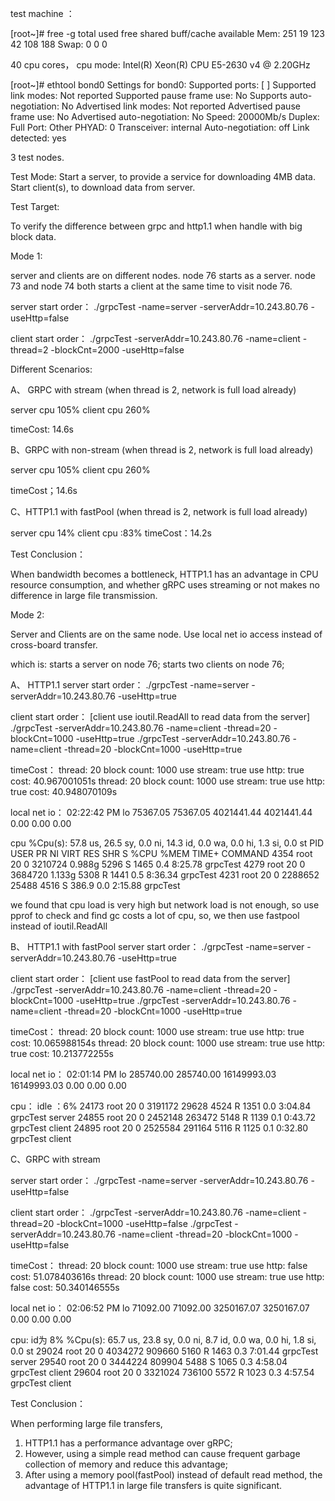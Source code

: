 test machine ：

[root~]# free -g
              total        used        free      shared  buff/cache   available
Mem:            251          19         123          42         108         188
Swap:             0           0           0

40 cpu cores，
cpu mode: Intel(R) Xeon(R) CPU E5-2630 v4 @ 2.20GHz

[root~]# ethtool bond0
Settings for bond0:
	Supported ports: [ ]
	Supported link modes:   Not reported
	Supported pause frame use: No
	Supports auto-negotiation: No
	Advertised link modes:  Not reported
	Advertised pause frame use: No
	Advertised auto-negotiation: No
	Speed: 20000Mb/s
	Duplex: Full
	Port: Other
	PHYAD: 0
	Transceiver: internal
	Auto-negotiation: off
	Link detected: yes

3 test nodes.


Test Mode:
Start a server, to provide a service for downloading 4MB data.
Start client(s), to download data from server.

Test Target:

To verify the difference between grpc and http1.1 when handle with big block data.


Mode 1:

server and clients are on different nodes.
node 76 starts as a server.
node 73 and node 74  both starts a client at the same time to visit node 76.


server start order：
./grpcTest -name=server -serverAddr=10.243.80.76  -useHttp=false

client start order：
./grpcTest -serverAddr=10.243.80.76 -name=client  -thread=2   -blockCnt=2000 -useHttp=false



Different Scenarios:

A、 GRPC with stream    (when thread is 2, network is full load already)

server  cpu  105%
client  cpu  260%

timeCost: 14.6s

B、GRPC with  non-stream (when thread is 2, network is full load already)

server  cpu 105%
client  cpu  260%

timeCost；14.6s


C、HTTP1.1 with fastPool (when thread is 2, network is full load already)

server  cpu 14%
client  cpu :83%
timeCost：14.2s



Test Conclusion：

When bandwidth becomes a bottleneck, HTTP1.1 has an advantage in CPU resource consumption, 
and whether gRPC uses streaming or not makes no difference in large file transmission.



Mode 2:

Server and Clients are on the same node. Use local net io access instead of cross-board transfer.

which is:
	starts a server on node 76;
	starts two clients on node 76;

A、 HTTP1.1
server start order：
./grpcTest -name=server -serverAddr=10.243.80.76  -useHttp=true

client start order： [client use ioutil.ReadAll to read data from the server]
./grpcTest -serverAddr=10.243.80.76 -name=client  -thread=20   -blockCnt=1000 -useHttp=true
./grpcTest -serverAddr=10.243.80.76 -name=client  -thread=20   -blockCnt=1000 -useHttp=true


timeCost：
thread: 20 block count: 1000 use stream: true  use http: true cost: 40.967001051s
thread: 20 block count: 1000 use stream: true  use http: true cost: 40.948070109s


local net io：
02:22:42 PM        lo  75367.05  75367.05 4021441.44 4021441.44      0.00      0.00      0.00

cpu
%Cpu(s): 57.8 us, 26.5 sy,  0.0 ni, 14.3 id,  0.0 wa,  0.0 hi,  1.3 si,  0.0 st
PID USER      PR  NI    VIRT    RES    SHR S  %CPU %MEM     TIME+ COMMAND
 4354 root      20   0 3210724 0.988g   5296 S  1465  0.4   8:25.78 grpcTest
 4279 root      20   0 3684720 1.133g   5308 R  1441  0.5   8:36.34 grpcTest
 4231 root      20   0 2288652  25488   4516 S 386.9  0.0   2:15.88 grpcTest

we found that cpu load is very high but network load is not enough, so use pprof to check and find gc costs a lot of 
cpu, so, we then use fastpool instead of ioutil.ReadAll


B、 HTTP1.1 with fastPool
server start order：
./grpcTest -name=server -serverAddr=10.243.80.76  -useHttp=true

client start order： [client use fastPool to read data from the server]
./grpcTest -serverAddr=10.243.80.76 -name=client  -thread=20   -blockCnt=1000 -useHttp=true
./grpcTest -serverAddr=10.243.80.76 -name=client  -thread=20   -blockCnt=1000 -useHttp=true

timeCost：
thread: 20 block count: 1000 use stream: true  use http: true cost: 10.065988154s
thread: 20 block count: 1000 use stream: true  use http: true cost: 10.213772255s

local net io：
02:01:14 PM        lo 285740.00 285740.00 16149993.03 16149993.03      0.00      0.00      0.00

cpu：    idle ：6%
24173 root      20   0 3191172  29628   4524 R  1351  0.0   3:04.84 grpcTest  server
24855 root      20   0 2452148 263472   5148 R  1139  0.1   0:43.72 grpcTest  client
24895 root      20   0 2525584 291164   5116 R  1125  0.1   0:32.80 grpcTest  client


C、GRPC with  stream 

server start order：
 ./grpcTest -name=server -serverAddr=10.243.80.76  -useHttp=false

client start order：
./grpcTest -serverAddr=10.243.80.76 -name=client  -thread=20   -blockCnt=1000 -useHttp=false
./grpcTest -serverAddr=10.243.80.76 -name=client  -thread=20   -blockCnt=1000 -useHttp=false

timeCost：
thread: 20 block count: 1000 use stream: true  use http: false cost: 51.078403616s
thread: 20 block count: 1000 use stream: true  use http: false cost: 50.340146555s

local net io：
02:06:52 PM        lo  71092.00  71092.00 3250167.07 3250167.07      0.00      0.00      0.00

cpu: id为 8%
%Cpu(s): 65.7 us, 23.8 sy,  0.0 ni,  8.7 id,  0.0 wa,  0.0 hi,  1.8 si,  0.0 st
29024 root      20   0 4034272 909660   5160 R  1463  0.3   7:01.44 grpcTest    server
29540 root      20   0 3444224 809904   5488 S  1065  0.3   4:58.04 grpcTest    client
29604 root      20   0 3321024 736100   5572 R  1023  0.3   4:57.54 grpcTest    client



Test Conclusion：

When performing large file transfers,
1. HTTP1.1 has a performance advantage over gRPC;
2. However, using a simple read method can cause frequent garbage collection of memory and reduce this advantage;
3. After using a memory pool(fastPool) instead of default read method, the advantage of HTTP1.1 in large file transfers is quite significant.










